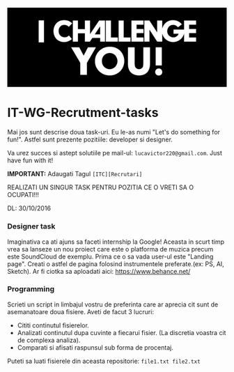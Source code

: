 ![](./challange.jpg)

# IT-WG-Recrutment-tasks

Mai jos sunt descrise doua task-uri. Eu le-as numi "Let's do something for fun!". Astfel sunt prezente pozitiile: developer si designer.

Va urez succes si astept solutiile pe mail-ul: `lucavictor220@gmail.com`. Just have fun with it!

**IMPORTANT:** Adaugati Tagul `[ITC][Recrutari]`

REALIZATI UN SINGUR TASK PENTRU POZITIA CE O VRETI SA O OCUPATI!!!

DL: 30/10/2016

### Designer task

Imaginativa ca ati ajuns sa faceti internship la Google! Aceasta in scurt timp vrea sa lanseze un nou proiect care este o platforma de muzica precum este SoundCloud de exemplu.
Prima ce o sa vada user-ul este "Landing page". Creati o astfel de pagina folosind instrumentele preferate.(ex: PS, AI, Sketch). Ar fi ciotka sa aploadati aici: <https://www.behance.net/>

### Programming

Scrieti un script in limbajul vostru de preferinta care ar aprecia cit sunt de asemanatoare doua fisiere. Aveti de facut 3 lucruri:
- Cititi continutul fisierelor.
- Analizati continutul dupa cuvinte a fiecarui fisier. (La discretia voastra cit de complexa analiza).
- Comparati si afisati raspunsul sub forma de procentaj.

Puteti sa luati fisierele din aceasta repositorie: `file1.txt file2.txt`
